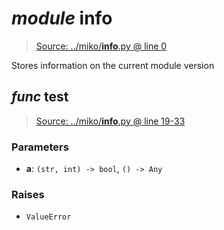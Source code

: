# *module* **__info__**

> [Source: ../miko/__info__.py @ line 0](../miko/__info__.py#L0)

Stores information on the current module version

## *func* **test**

> [Source: ../miko/__info__.py @ line 19-33](../miko/__info__.py#L19-L33)

### Parameters

- **a**: `(str, int) -> bool`, `() -> Any`


### Raises

- `ValueError`
